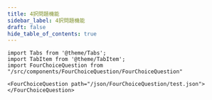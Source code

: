 ```yaml
---
title: 4択問題機能
sidebar_label: 4択問題機能
draft: false
hide_table_of_contents: true
---
```


```mdx-code-block
import Tabs from '@theme/Tabs';
import TabItem from '@theme/TabItem';
import FourChoiceQuestion from "/src/components/FourChoiceQuestion/FourChoiceQuestion"
```

```mdx-code-block
<FourChoiceQuestion path="/json/FourChoiceQuestion/test.json"></FourChoiceQuestion>
```
